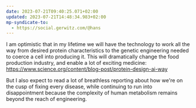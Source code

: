 ```yaml
---
date: 2023-07-21T09:40:25.071+02:00
updated: 2023-07-21T14:48:34.983+02:00
mp-syndicate-to:
  - https://social.gerwitz.com/@hans
---
```

I am optimistic that in my lifetime we will have the technology to work all the way from desired protein characteristics to the genetic engineering needed to coerce a cell into producing it. This will dramatically change the food production industry, and enable a lot of exciting medicine: https://www.science.org/content/blog-post/protein-design-ai-way

But I also expect to read a lot of breathless reporting about how we're on the cusp of fixing every disease, while continuing to run into disappointment because the complexity of human metabolism remains beyond the reach of engineering.

